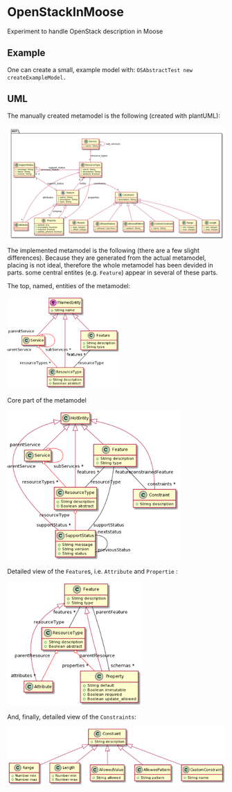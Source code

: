 # OpenStackInMoose
Experiment to handle OpenStack description in Moose

## Example

One can create a small, example model with: ```OSAbstractTest new createExampleModel.```

## UML

The manually created metamodel is the following (created with plantUML):

<img src="doc/mmManual.png" alt="Complete MetaModel for OpenStack"/>

The implemented metamodel is the following (there are a few slight differences).
Because they are generated from the actual metamodel, placing is not ideal, therefore the whole metamodel has been devided in parts. some central entites (e.g. ```Feature```) appear in several of these parts.

The top, named, entities of the metamodel:

<img src="doc/namedHOT.png" alt="Top, named, entities" width="260"/>

Core part of the metamodel

<img alt="Core part" src="doc/coreHOT.png" width="400"/>

Detailed view of the ```Feature```s, i.e. ```Attribute``` and ```Propertie``` : 

<img alt="Detailed view of Features" src="doc/resourceTypeHOT.png" width="310"/>

And, finally, detailed view of the ```Constraints```:

<img alt="Detailed bview of Constraints" src="doc/constraintHOT.png" width="580"/>
